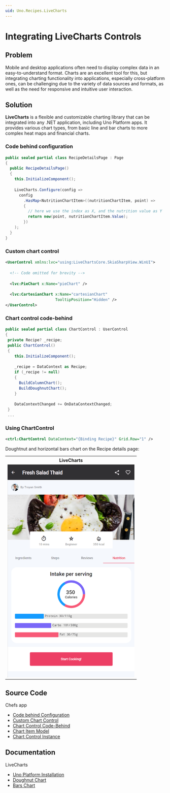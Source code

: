 ```yaml
---
uid: Uno.Recipes.LiveCharts
---
```


# Integrating LiveCharts Controls

## Problem

Mobile and desktop applications often need to display complex data in an easy-to-understand format. Charts are an excellent tool for this, but integrating charting functionality into applications, especially cross-platform ones, can be challenging due to the variety of data sources and formats, as well as the need for responsive and intuitive user interaction.

## Solution

**LiveCharts** is a flexible and customizable charting library that can be integrated into any .NET application, including Uno Platform apps. It provides various chart types, from basic line and bar charts to more complex heat maps and financial charts.

### Code behind configuration

```csharp
public sealed partial class RecipeDetailsPage : Page
{
  public RecipeDetailsPage()
  {
    this.InitializeComponent();

    LiveCharts.Configure(config =>
      config
        .HasMap<NutritionChartItem>((nutritionChartItem, point) =>
        {
          // here we use the index as X, and the nutrition value as Y 
          return new(point, nutritionChartItem.Value);
        })
    );
  }
}
```

### Custom chart control

```xml
<UserControl xmlns:lvc="using:LiveChartsCore.SkiaSharpView.WinUI">

  <!-- Code omitted for brevity -->

  <lvc:PieChart x:Name="pieChart" />

  <lvc:CartesianChart x:Name="cartesianChart"
                      TooltipPosition="Hidden" />
</UserControl>
```

### Chart control code-behind

```csharp
public sealed partial class ChartControl : UserControl
{
 private Recipe? _recipe;
 public ChartControl()
 {
    this.InitializeComponent();

    _recipe = DataContext as Recipe;
    if (_recipe != null)
    {
      BuildColumnChart();
      BuildDoughnutChart();
    }

    DataContextChanged += OnDataContextChanged;
 }
 ...
```

### Using ChartControl

```xml
<ctrl:ChartControl DataContext="{Binding Recipe}" Grid.Row="1" />
```

Doughtnut and horizontal bars chart on the Recipe details page:
<table>
  <tr>
    <th>LiveCharts</th>
  </tr>
  <tr>
    <td><img src="../assets/livecharts.png" width="400px" alt="LiveCharts"/></td>
  </tr>
</table>

## Source Code

Chefs app

- [Code behind Configuration](https://github.com/unoplatform/uno.chefs/blob/04a93886dd0b530386997179b80453a59e832fbe/Chefs/Views/RecipeDetailsPage.xaml.cs#L11-L18)
- [Custom Chart Control](https://github.com/unoplatform/uno.chefs/blob/139edc9eab65b322e219efb7572583551c40ad32/Chefs/Views/Controls/ChartControl.xaml)
- [Chart Control Code-Behind](https://github.com/unoplatform/uno.chefs/blob/139edc9eab65b322e219efb7572583551c40ad32/Chefs/Views/Controls/ChartControl.xaml.cs#)
- [Chart Item Model](https://github.com/unoplatform/uno.chefs/blob/139edc9eab65b322e219efb7572583551c40ad32/Chefs/Business/Models/NutritionChartItem.cs)
- [Chart Control Instance](https://github.com/unoplatform/uno.chefs/blob/139edc9eab65b322e219efb7572583551c40ad32/Chefs/Views/RecipeDetailsPage.xaml#L434-L435)

## Documentation

LiveCharts

- [Uno Platform Installation](https://livecharts.dev/docs/UnoWinUi/2.0.0-rc1/Overview.Installation)
- [Doughnut Chart](https://livecharts.dev/docs/UnoWinUi/2.0.0-beta.920/samples.pies.doughnut)
- [Bars Chart](https://livecharts.dev/docs/UnoWinUi/2.0.0-beta.920/samples.bars.withBackground)
